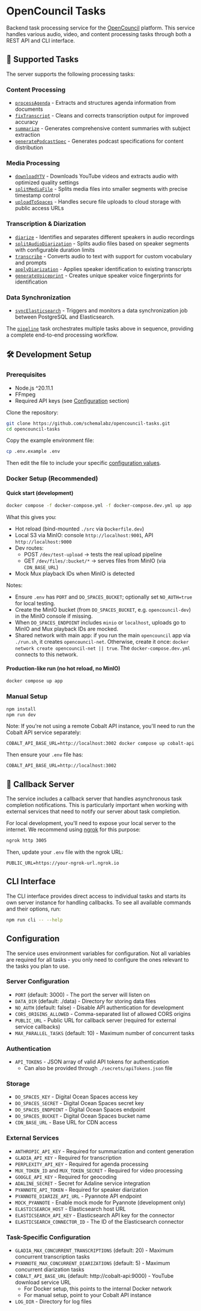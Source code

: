 # OpenCouncil Tasks

Backend task processing service for the [OpenCouncil](https://github.com/schemalabz/opencouncil) platform. This service handles various audio, video, and content processing tasks through both a REST API and CLI interface.

## 🎯 Supported Tasks

The server supports the following processing tasks:

### Content Processing
- [`processAgenda`](src/tasks/processAgenda.ts) - Extracts and structures agenda information from documents
- [`fixTranscript`](src/tasks/fixTranscript.ts) - Cleans and corrects transcription output for improved accuracy
- [`summarize`](src/tasks/summarize.ts) - Generates comprehensive content summaries with subject extraction
- [`generatePodcastSpec`](src/tasks/generatePodcastSpec.ts) - Generates podcast specifications for content distribution

### Media Processing
- [`downloadYTV`](src/tasks/downloadYTV.ts) - Downloads YouTube videos and extracts audio with optimized quality settings
- [`splitMediaFile`](src/tasks/splitMediaFile.ts) - Splits media files into smaller segments with precise timestamp control
- [`uploadToSpaces`](src/tasks/uploadToSpaces.ts) - Handles secure file uploads to cloud storage with public access URLs

### Transcription & Diarization
- [`diarize`](src/tasks/diarize.ts) - Identifies and separates different speakers in audio recordings
- [`splitAudioDiarization`](src/tasks/splitAudioDiarization.ts) - Splits audio files based on speaker segments with configurable duration limits
- [`transcribe`](src/tasks/transcribe.ts) - Converts audio to text with support for custom vocabulary and prompts
- [`applyDiarization`](src/tasks/applyDiarization.ts) - Applies speaker identification to existing transcripts
- [`generateVoiceprint`](src/tasks/generateVoiceprint.ts) - Creates unique speaker voice fingerprints for identification

### Data Synchronization
- [`syncElasticsearch`](src/tasks/syncElasticsearch.ts) - Triggers and monitors a data synchronization job between PostgreSQL and Elasticsearch.

The [`pipeline`](src/tasks/pipeline.ts) task orchestrates multiple tasks above in sequence, providing a complete end-to-end processing workflow.

## 🛠️ Development Setup

### Prerequisites

- Node.js ^20.11.1
- FFmpeg
- Required API keys (see [Configuration](#configuration) section)

Clone the repository:
```bash
git clone https://github.com/schemalabz/opencouncil-tasks.git
cd opencouncil-tasks
```

Copy the example environment file:
```bash
cp .env.example .env
```

Then edit the file to include your specific [configuration values](#configuration).


### Docker Setup (Recommended)

#### Quick start (development)

```bash
docker compose -f docker-compose.yml -f docker-compose.dev.yml up app
```

What this gives you:
- Hot reload (bind-mounted `./src` via `Dockerfile.dev`)
- Local S3 via MinIO: console `http://localhost:9001`, API `http://localhost:9000`
- Dev routes:
  - POST `/dev/test-upload` → tests the real upload pipeline
  - GET `/dev/files/:bucket/*` → serves files from MinIO (via `CDN_BASE_URL`)
- Mock Mux playback IDs when MinIO is detected

Notes:
- Ensure `.env` has `PORT` and `DO_SPACES_BUCKET`; optionally set `NO_AUTH=true` for local testing.
- Create the MinIO bucket (from `DO_SPACES_BUCKET`, e.g. `opencouncil-dev`) in the MinIO console if missing.
- When `DO_SPACES_ENDPOINT` includes `minio` or `localhost`, uploads go to MinIO and Mux playback IDs are mocked.
- Shared network with main app: if you run the main `opencouncil` app via `./run.sh`, it creates `opencouncil-net`. Otherwise, create it once: `docker network create opencouncil-net || true`. The `docker-compose.dev.yml` connects to this network.

#### Production-like run (no hot reload, no MinIO)

```bash
docker compose up app
```

### Manual Setup
```bash
npm install
npm run dev
```

Note: If you're not using a remote Cobalt API instance, you'll need to run the Cobalt API service separately:
```
COBALT_API_BASE_URL=http://localhost:3002 docker compose up cobalt-api
```

Then ensure your `.env` file has:
```
COBALT_API_BASE_URL=http://localhost:3002
```

## 🔄 Callback Server

The service includes a callback server that handles asynchronous task completion notifications. This is particularly important when working with external services that need to notify our server about task completion.

For local development, you'll need to expose your local server to the internet. We recommend using [ngrok](https://ngrok.com/) for this purpose:

```bash
ngrok http 3005
```

Then, update your `.env` file with the ngrok URL:
```
PUBLIC_URL=https://your-ngrok-url.ngrok.io
```

## CLI Interface

The CLI interface provides direct access to individual tasks and starts its own server instance for handling callbacks. To see all available commands and their options, run:

```bash
npm run cli -- --help
```

## Configuration

The service uses environment variables for configuration. Not all variables are required for all tasks - you only need to configure the ones relevant to the tasks you plan to use.

### Server Configuration
- `PORT` (default: 3000) - The port the server will listen on
- `DATA_DIR` (default: ./data) - Directory for storing data files
- `NO_AUTH` (default: false) - Disable API authentication for development
- `CORS_ORIGINS_ALLOWED` - Comma-separated list of allowed CORS origins
- `PUBLIC_URL` - Public URL for callback server (required for external service callbacks)
- `MAX_PARALLEL_TASKS` (default: 10) - Maximum number of concurrent tasks

### Authentication
- `API_TOKENS` - JSON array of valid API tokens for authentication
  - Can also be provided through `./secrets/apiTokens.json` file

### Storage
- `DO_SPACES_KEY` - Digital Ocean Spaces access key
- `DO_SPACES_SECRET` - Digital Ocean Spaces secret key
- `DO_SPACES_ENDPOINT` - Digital Ocean Spaces endpoint
- `DO_SPACES_BUCKET` - Digital Ocean Spaces bucket name
- `CDN_BASE_URL` - Base URL for CDN access

### External Services
- `ANTHROPIC_API_KEY` - Required for summarization and content generation
- `GLADIA_API_KEY` - Required for transcription
- `PERPLEXITY_API_KEY` - Required for agenda processing
- `MUX_TOKEN_ID` and `MUX_TOKEN_SECRET` - Required for video processing
- `GOOGLE_API_KEY` - Required for geocoding
- `ADALINE_SECRET` - Secret for Adaline service integration
- `PYANNOTE_API_TOKEN` - Required for speaker diarization
- `PYANNOTE_DIARIZE_API_URL` - Pyannote API endpoint
- `MOCK_PYANNOTE` - Enable mock mode for Pyannote (development only)
- `ELASTICSEARCH_HOST` - Elasticsearch host URL
- `ELASTICSEARCH_API_KEY` - Elasticsearch API key for the connector
- `ELASTICSEARCH_CONNECTOR_ID` - The ID of the Elasticsearch connector

### Task-Specific Configuration
- `GLADIA_MAX_CONCURRENT_TRANSCRIPTIONS` (default: 20) - Maximum concurrent transcription tasks
- `PYANNOTE_MAX_CONCURRENT_DIARIZATIONS` (default: 5) - Maximum concurrent diarization tasks
- `COBALT_API_BASE_URL` (default: http://cobalt-api:9000) - YouTube download service URL
  - For Docker setup, this points to the internal Docker network
  - For manual setup, point to your Cobalt API instance
- `LOG_DIR` - Directory for log files
